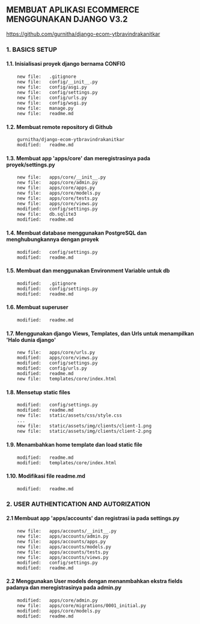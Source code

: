 ## MEMBUAT APLIKASI ECOMMERCE MENGGUNAKAN DJANGO V3.2

https://github.com/gurnitha/django-ecom-ytbravindrakanitkar

### 1. BASICS SETUP 

#### 1.1. Inisialisasi proyek django bernama CONFIG

        new file:   .gitignore
        new file:   config/__init__.py
        new file:   config/asgi.py
        new file:   config/settings.py
        new file:   config/urls.py
        new file:   config/wsgi.py
        new file:   manage.py
        new file:   readme.md

#### 1.2. Membuat remote repository di Github 

		gurnitha/django-ecom-ytbravindrakanitkar
        modified:   readme.md

#### 1.3. Membuat app 'apps/core' dan meregistrasinya pada proyek/settings.py


        new file:   apps/core/__init__.py
        new file:   apps/core/admin.py
        new file:   apps/core/apps.py
        new file:   apps/core/models.py
        new file:   apps/core/tests.py
        new file:   apps/core/views.py
        modified:   config/settings.py
        new file:   db.sqlite3
        modified:   readme.md

#### 1.4. Membuat database menggunakan PostgreSQL dan menghubungkannya dengan proyek 

        modified:   config/settings.py
        modified:   readme.md


#### 1.5. Membuat dan menggunakan Environment Variable untuk db 

        modified:   .gitignore
        modified:   config/settings.py
        modified:   readme.md


#### 1.6. Membuat superuser

        modified:   readme.md

#### 1.7. Menggunakan django Views, Templates, dan Urls untuk menampilkan 'Halo dunia django' 


        new file:   apps/core/urls.py
        modified:   apps/core/views.py
        modified:   config/settings.py
        modified:   config/urls.py
        modified:   readme.md
        new file:   templates/core/index.html

#### 1.8. Mensetup static files 

        modified:   config/settings.py
        modified:   readme.md
        new file:   static/assets/css/style.css
        ...
        new file:   static/assets/img/clients/client-1.png
        new file:   static/assets/img/clients/client-2.png

#### 1.9. Menambahkan home template dan load static file 

        modified:   readme.md
        modified:   templates/core/index.html


#### 1.10. Modifikasi file readme.md

        modified:   readme.md

### 2. USER AUTHENTICATION AND AUTORIZATION

#### 2.1 Membuat app 'apps/accounts' dan registrasi ia pada settings.py

        new file:   apps/accounts/__init__.py
        new file:   apps/accounts/admin.py
        new file:   apps/accounts/apps.py
        new file:   apps/accounts/models.py
        new file:   apps/accounts/tests.py
        new file:   apps/accounts/views.py
        modified:   config/settings.py
        modified:   readme.md


#### 2.2 Menggunakan User models dengan menanmbahkan ekstra fields padanya dan meregistrasinya pada admin.py 

        modified:   apps/core/admin.py
        new file:   apps/core/migrations/0001_initial.py
        modified:   apps/core/models.py
        modified:   readme.md






































































































































